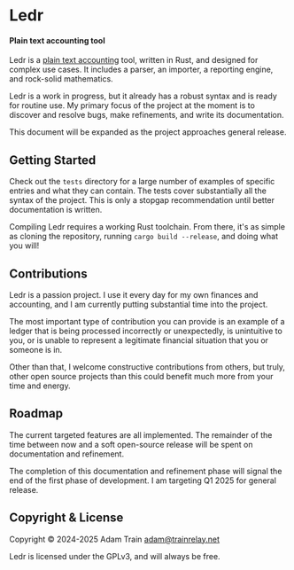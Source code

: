 # Ledr

#### Plain text accounting tool

Ledr is a [plain text accounting](https://plaintextaccounting.org) tool,
written in Rust, and designed for complex use cases. It includes a parser, an
importer, a reporting engine, and rock-solid mathematics.

Ledr is a work in progress, but it already has a robust syntax and is ready
for routine use. My primary focus of the project at the moment is to discover
and resolve bugs, make refinements, and write its documentation.

This document will be expanded as the project approaches general release.

## Getting Started

Check out the `tests` directory for a large number of examples of specific
entries and what they can contain. The tests cover substantially all the
syntax of the project. This is only a stopgap recommendation until better
documentation is written.

Compiling Ledr requires a working Rust toolchain. From there, it's as simple
as cloning the repository, running `cargo build --release`, and doing what you
will!

## Contributions

Ledr is a passion project. I use it every day for my own finances and
accounting, and I am currently putting substantial time into the project.

The most important type of contribution you can provide is an example of a
ledger that is being processed incorrectly or unexpectedly, is unintuitive to
you, or is unable to represent a legitimate financial situation that you or
someone is in.

Other than that, I welcome constructive contributions from others, but truly,
other open source projects than this could benefit much more from your time and
energy.

## Roadmap

The current targeted features are all implemented. The remainder of the time
between now and a soft open-source release will be spent on documentation
and refinement.

The completion of this documentation and refinement phase will signal the end
of the first phase of development. I am targeting Q1 2025 for general release.

## Copyright & License

Copyright © 2024-2025 Adam Train <adam@trainrelay.net>

Ledr is licensed under the GPLv3, and will always be free.
